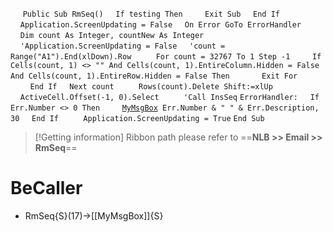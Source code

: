 &nbsp;&nbsp;&nbsp;&nbsp;
`Public Sub RmSeq()`
&nbsp;&nbsp;&nbsp;&nbsp;`If testing Then`
&nbsp;&nbsp;&nbsp;&nbsp;&nbsp;&nbsp;&nbsp;&nbsp;`Exit Sub`
&nbsp;&nbsp;&nbsp;&nbsp;`End If`
&nbsp;&nbsp;&nbsp;&nbsp;
&nbsp;&nbsp;&nbsp;&nbsp;`Application.ScreenUpdating = False`
&nbsp;&nbsp;&nbsp;&nbsp;`On Error GoTo ErrorHandler`
&nbsp;&nbsp;&nbsp;&nbsp;`Dim count As Integer, countNew As Integer`
&nbsp;&nbsp;&nbsp;&nbsp;`'Application.ScreenUpdating = False`
&nbsp;&nbsp;&nbsp;&nbsp;`'count = Range("A1").End(xlDown).Row`
&nbsp;&nbsp;&nbsp;&nbsp;
&nbsp;&nbsp;&nbsp;&nbsp;`For count = 32767 To 1 Step -1`
&nbsp;&nbsp;&nbsp;&nbsp;&nbsp;&nbsp;&nbsp;&nbsp;`If Cells(count, 1) <> "" And Cells(count, 1).EntireColumn.Hidden = False And Cells(count, 1).EntireRow.Hidden = False Then`
&nbsp;&nbsp;&nbsp;&nbsp;&nbsp;&nbsp;&nbsp;&nbsp;&nbsp;&nbsp;&nbsp;&nbsp;`Exit For`
&nbsp;&nbsp;&nbsp;&nbsp;&nbsp;&nbsp;&nbsp;&nbsp;`End If`
&nbsp;&nbsp;&nbsp;&nbsp;`Next count`
&nbsp;&nbsp;&nbsp;&nbsp;
&nbsp;&nbsp;&nbsp;&nbsp;`Rows(count).Delete Shift:=xlUp`
&nbsp;&nbsp;&nbsp;&nbsp;
&nbsp;&nbsp;&nbsp;&nbsp;`ActiveCell.Offset(-1, 0).Select`
&nbsp;&nbsp;&nbsp;&nbsp;
&nbsp;&nbsp;&nbsp;&nbsp;`'Call InsSeq`
`ErrorHandler:`
&nbsp;&nbsp;&nbsp;&nbsp;`If Err.Number <> 0 Then`
&nbsp;&nbsp;&nbsp;&nbsp;&nbsp;&nbsp;&nbsp;&nbsp;[`MyMsgBox`](MyMsgBox)` Err.Number & " " & Err.Description, 30`
&nbsp;&nbsp;&nbsp;&nbsp;`End If`
&nbsp;&nbsp;&nbsp;&nbsp;
&nbsp;&nbsp;&nbsp;&nbsp;`Application.ScreenUpdating = True`
`End Sub`


> [!Getting information]
> Ribbon path please refer to ==**NLB >> Email >> RmSeq**==


# BeCaller
- RmSeq{S}(17)->[[MyMsgBox]]{S}

